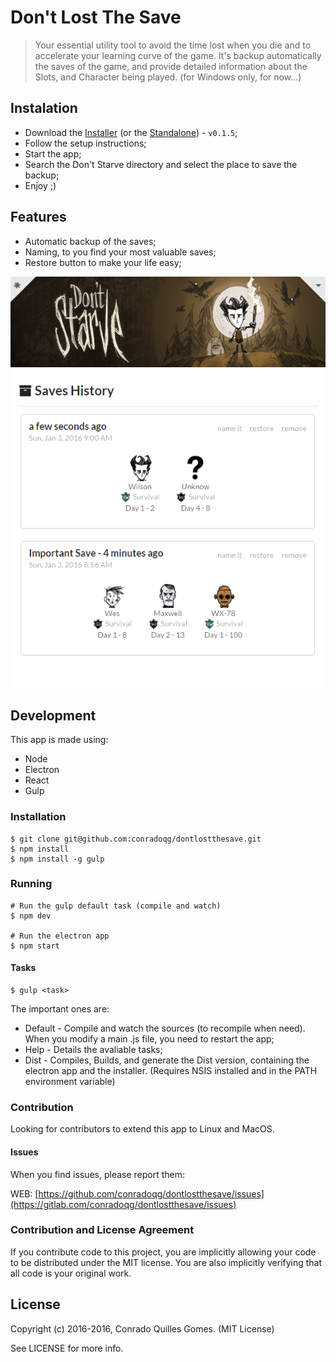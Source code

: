 # Don't Lost The Save
> Your essential utility tool to avoid the time lost when you die and to accelerate your learning curve of the game. It's backup automatically the saves of the game, and provide detailed information about the Slots, and Character being played. (for Windows only, for now...)

## Instalation

* Download the [Installer](https://s3-sa-east-1.amazonaws.com/releases.conradoqg.eti.br/dontlostthesave/dontlostthesaveSetup0.1.5.exe) (or the [Standalone](https://s3-sa-east-1.amazonaws.com/releases.conradoqg.eti.br/dontlostthesave/dontlostthesaveStandalone0.1.5.zip)) - `v0.1.5`;
* Follow the setup instructions;
* Start the app;
* Search the Don't Starve directory and select the place to save the backup;
* Enjoy ;)

## Features

* Automatic backup of the saves;
* Naming, to you find your most valuable saves;
* Restore button to make your life easy;

![Screenshot](resources/screenshots/sampleData.png)

## Development

This app is made using:
* Node
* Electron
* React
* Gulp

### Installation

    $ git clone git@github.com:conradoqg/dontlostthesave.git
    $ npm install
    $ npm install -g gulp

### Running

    # Run the gulp default task (compile and watch)
    $ npm dev

    # Run the electron app
    $ npm start

#### Tasks

    $ gulp <task>

The important ones are:
* Default - Compile and watch the sources (to recompile when need). When you modify a main .js file, you need to restart the app;
* Help - Details the avaliable tasks;
* Dist - Compiles, Builds, and generate the Dist version, containing the electron app and the installer. (Requires NSIS installed and in the PATH environment variable)

### Contribution

Looking for contributors to extend this app to Linux and MacOS.

#### Issues

When you find issues, please report them:

WEB: [https://github.com/conradoqg/dontlostthesave/issues](https://gitlab.com/conradoqg/dontlostthesave/issues)


### Contribution and License Agreement

If you contribute code to this project, you are implicitly allowing your code
to be distributed under the MIT license. You are also implicitly verifying that
all code is your original work.

## License

Copyright (c) 2016-2016, Conrado Quilles Gomes. (MIT License)

See LICENSE for more info.
